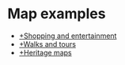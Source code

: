 # Map examples

* [+Shopping and entertainment](https://paper.dropbox.com/doc/yEGxHAS2SzYBdFOncvuYB) 
* [+Walks and tours](https://paper.dropbox.com/doc/7pD5M7UrGJE7oYwNkpP61) 
* [+Heritage maps](https://paper.dropbox.com/doc/ef3FVNLH76XXoZ9ZBNmrk) 

